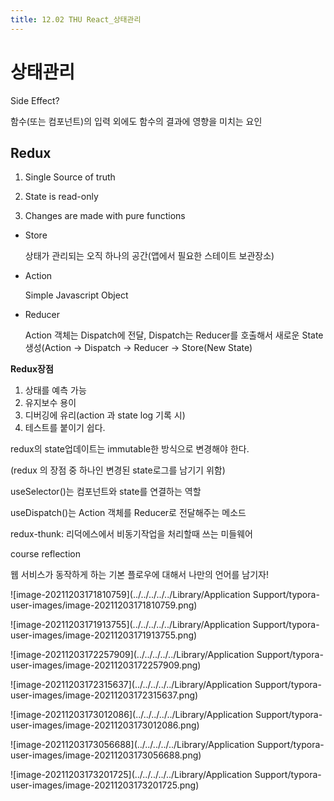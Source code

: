 ```yaml
---
title: 12.02 THU React_상태관리
---
```


# 상태관리

Side Effect?

함수(또는 컴포넌트)의 입력 외에도 함수의 결과에 영향을 미치는 요인

## Redux

1. Single Source of truth

2. State is read-only

3. Changes are made with pure functions
- Store 
  
  상태가 관리되는 오직 하나의 공간(앱에서 필요한 스테이트 보관장소)

- Action 
  
  Simple Javascript Object

- Reducer
  
  Action 객체는 Dispatch에 전달, Dispatch는 Reducer를 호출해서 새로운 State 생성(Action -> Dispatch -> Reducer -> Store(New State)

**Redux장점**

1. 상태를 예측 가능
2. 유지보수 용이
3. 디버깅에 유리(action 과 state log 기록 시)
4. 테스트를 붙이기 쉽다.

redux의 state업데이트는 immutable한 방식으로 변경해야 한다.

(redux 의 장점 중 하나인 변경된 state로그를 남기기 위함)

useSelector()는 컴포넌트와 state를 연결하는 역할

useDispatch()는 Action 객체를 Reducer로 전달해주는 메소드

redux-thunk: 리덕에스에서 비동기작업을 처리할때 쓰는 미들웨어

course reflection

웹 서비스가 동작하게 하는 기본 플로우에 대해서 나만의 언어를 남기자!

![image-20211203171810759](../../../../../Library/Application Support/typora-user-images/image-20211203171810759.png)

![image-20211203171913755](../../../../../Library/Application Support/typora-user-images/image-20211203171913755.png)

![image-20211203172257909](../../../../../Library/Application Support/typora-user-images/image-20211203172257909.png)

![image-20211203172315637](../../../../../Library/Application Support/typora-user-images/image-20211203172315637.png)

![image-20211203173012086](../../../../../Library/Application Support/typora-user-images/image-20211203173012086.png)

![image-20211203173056688](../../../../../Library/Application Support/typora-user-images/image-20211203173056688.png)

![image-20211203173201725](../../../../../Library/Application Support/typora-user-images/image-20211203173201725.png)